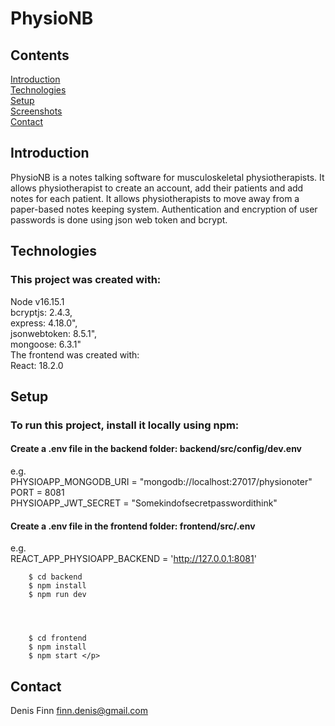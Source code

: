 # PhysioNB
## Contents
[Introduction](#introduction)  
[Technologies](#technologies)  
[Setup](#setup)  
[Screenshots](#screenshots)  
[Contact](#contact)  

## Introduction
PhysioNB is a notes talking software for musculoskeletal physiotherapists. It allows physiotherapist to create an account, add their patients and add notes for each patient. It allows physiotherapists to move away from a paper-based notes keeping system.
Authentication and encryption of user passwords is done using json web token and bcrypt.

## Technologies
### This project was created with:  
  Node v16.15.1  
  bcryptjs: 2.4.3,  
  express: 4.18.0",  
  jsonwebtoken: 8.5.1",  
  mongoose: 6.3.1"  
The frontend was created with:  
  React: 18.2.0  
  
## Setup
### To run this project, install it locally using npm:  
#### Create a .env file in the backend folder: backend/src/config/dev.env  
e.g.  
PHYSIOAPP_MONGODB_URI = "mongodb://localhost:27017/physionoter"  
PORT = 8081  
PHYSIOAPP_JWT_SECRET = "Somekindofsecretpasswordithink"    
  
#### Create a .env file in the frontend folder: frontend/src/.env  
e.g.  
REACT_APP_PHYSIOAPP_BACKEND = 'http://127.0.0.1:8081'  


        
        $ cd backend  
        $ npm install  
        $ npm run dev  
        
        
  
          
        $ cd frontend  
        $ npm install  
        $ npm start </p>
          

  
## Contact  
  Denis Finn finn.denis@gmail.com  
  

